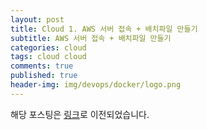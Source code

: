 ```yaml
---
layout: post
title: Cloud 1. AWS 서버 접속 + 배치파일 만들기
subtitle: AWS 서버 접속 + 배치파일 만들기
categories: cloud
tags: cloud cloud
comments: true
published: true
header-img: img/devops/docker/logo.png
---
```


해당 포스팅은 [링크](https://zunoxi.tistory.com/24?category=950195)로 이전되었습니다.
<!--
이번 포스팅은 도커 환경을 설치 하기 전, 먼저 **AWS서버 환경에 접속**하는 방법에 대해 알아보고자 한다.

![그림1](/assets/img/cloud/1.jpg)

<br><br>

**아마존 웹 서비스(Amazon Web Services : AWS)** 는 아마존에서 런칭한 클라우드 서비스로 최근 ICT인프라 시스템의 운영방식이 온프레미스방식 뿐만아니라 클라우드 시스템 사용이 대두됨으로 핫핫핫하게 쓰이고 있는 시스템이다.

일반적으로 AWS 클라우드로 서버를 구축한다면 **Amazon Elastic Compute Cloud(AWS EC2)**를 사용할 것이다. 이번 포스팅에서는 배치파일을 미리 만들고 pem 파일을 이용함으로 간단하게 AWS에 바로 접속할 수 있게 해볼예정이다.

---
<br><br>

**1\. PEM 파일 만들기**

자 먼저 AWS로 부터 받은 인증키를 pem인증방식으로 저장한다. 인증키는 아래사진과 같은 형식으로 되어있을것이다. 저장 형식은 반드시 모든파일로 바꾸고 **확장자를 .pem**으로 저장해야한다.
![그림2](/assets/img/cloud/2.png)
<br><br>

**2\. 배치(Batch file)파일 만들기**

같은 폴더 안에 이런식으로 배치파일을 만들어 준다.

![그림3](/assets/img/cloud/3.png)
<br><br>

\- echo on 은 실제 cmd 창을 키고 입력하는 현재 위치를 노출시킬 것인지 아닐지를 표시한다. 밑에 입력한 내용은 실제 cmd에서 ssh통신으로 입력하는 커맨드를 미리입력해 놓은것이다.

예시 : ssh -i ./[test.pem](test.pem) ubuntu@00.00.00.00(aws ip)

(ubuntu : hostname, ip : aws ip)

![그림4](/assets/img/cloud/4.png)
<br><br>

그럼 이제 폴더는 이렇게 구성 될 것이고, 배치파일을 사용함으로서  기존에 CMD 창을 열어 입력할 것을 미리 작성하여 바로 접속하는방식이며 배치파일 실행 시

_**C:\\Zunoxi\\Desktop\\aws\_test>ssh -i ./[test.pem](test.pem) ubuntu@00.000.00.000**_

를 CMD에 입력한 것과 같은 결과가 나오게 된다.
<br><br>

**3\. AWS 접속하기**

생성된 배치 파일을 실행해본다. 

![그림5](/assets/img/cloud/5.png)
<br><br>
자, 이렇게 AWS 서버에 접속된 것을 확인할수 있다.   

![그림6](/assets/img/cloud/6.png)

-->
